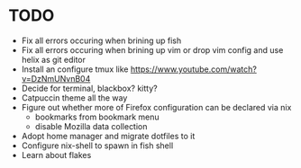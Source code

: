 # TODO

- Fix all errors occuring when brining up fish
- Fix all errors occuring when brining up vim or drop vim config and use helix as git editor
- Install an configure tmux like https://www.youtube.com/watch?v=DzNmUNvnB04
- Decide for terminal, blackbox? kitty?
- Catpuccin theme all the way
- Figure out whether more of Firefox configuration can be declared via nix
  - bookmarks from bookmark menu
  - disable Mozilla data collection
- Adopt home manager and migrate dotfiles to it
- Configure nix-shell to spawn in fish shell
- Learn about flakes

